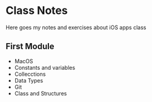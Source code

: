 # Class Notes

Here goes my notes and exercises about iOS apps class

## First Module
- MacOS
- Constants and variables
- Collecctions
- Data Types
- Git
- Class and Structures
